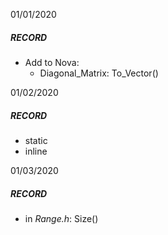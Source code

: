 01/01/2020  
##### RECORD 
- Add to Nova:  
    - Diagonal_Matrix: To_Vector()  

01/02/2020
##### RECORD
- static  
- inline  

01/03/2020  
##### RECORD  
- in *Range.h*: Size()